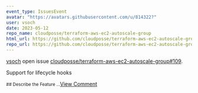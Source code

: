 ```yaml
---
event_type: IssuesEvent
avatar: "https://avatars.githubusercontent.com/u/814322?"
user: vsoch
date: 2023-05-12
repo_name: cloudposse/terraform-aws-ec2-autoscale-group
html_url: https://github.com/cloudposse/terraform-aws-ec2-autoscale-group/issues/109
repo_url: https://github.com/cloudposse/terraform-aws-ec2-autoscale-group
---
```


<a href='https://github.com/vsoch' target='_blank'>vsoch</a> open issue <a href='https://github.com/cloudposse/terraform-aws-ec2-autoscale-group/issues/109' target='_blank'>cloudposse/terraform-aws-ec2-autoscale-group#109</a>.

<p>Support for lifecycle hooks</p><small>## Describe the Feature...</small><a href='https://github.com/cloudposse/terraform-aws-ec2-autoscale-group/issues/109' target='_blank'>View Comment</a>
